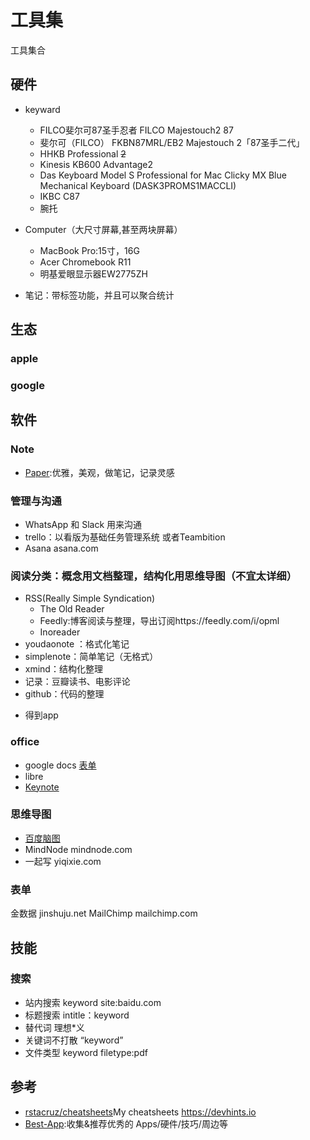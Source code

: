 # 工具集

工具集合

## 硬件

- keyward
  - FILCO斐尔可87圣手忍者 FILCO Majestouch2 87
  - 斐尔可（FILCO） FKBN87MRL/EB2 Majestouch 2「87圣手二代」
  - HHKB Professional ~~2~~
  - Kinesis KB600 Advantage2
  - Das Keyboard Model S Professional for Mac Clicky MX Blue Mechanical Keyboard (DASK3PROMS1MACCLI)
  - IKBC C87
  - 腕托
- Computer（大尺寸屏幕,甚至两块屏幕）
  - MacBook Pro:15寸，16G
  - Acer Chromebook R11
  - 明基爱眼显示器EW2775ZH

- 笔记：带标签功能，并且可以聚合统计

##  生态

### apple

### google

## 软件

### Note

* [Paper](http://www.fiftythree.com/):优雅，美观，做笔记，记录灵感

### 管理与沟通

* WhatsApp 和 Slack 用来沟通
* trello：以看版为基础任务管理系统 或者Teambition
* Asana asana.com

### 阅读分类：概念用文档整理，结构化用思维导图（不宜太详细）

* RSS(Really Simple Syndication)
  - The Old Reader
  - Feedly:博客阅读与整理，导出订阅https://feedly.com/i/opml
  - Inoreader
* youdaonote ：格式化笔记
* simplenote：简单笔记（无格式）
* xmind：结构化整理
* 记录：豆瓣读书、电影评论
* github：代码的整理

- 得到app

### office

* google docs [表单](https://docs.google.com/forms/u/0/)
* libre
* [Keynote](https://www.apple.com/cn/keynote/)

### 思维导图

* [百度脑图](https://naotu.baidu.com)
* MindNode mindnode.com
* 一起写 yiqixie.com

### 表单

金数据 jinshuju.net
MailChimp mailchimp.com

## 技能

### 搜索

* 站内搜索 keyword site:baidu.com
* 标题搜索 intitle：keyword
* 替代词 理想*义
* 关键词不打散 “keyword”
* 文件类型 keyword filetype:pdf

## 参考

* [rstacruz/cheatsheets](https://github.com/rstacruz/cheatsheets)My cheatsheets https://devhints.io
* [Best-App](https://github.com/hzlzh/Best-App):收集&推荐优秀的 Apps/硬件/技巧/周边等
